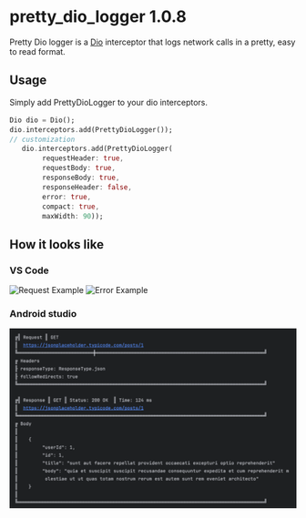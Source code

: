 # pretty_dio_logger 1.0.8

Pretty Dio logger is a [Dio](https://pub.dev/packages/dio) interceptor that logs network calls in a pretty, easy to read format.
## Usage
Simply add PrettyDioLogger to your dio interceptors.
```Dart
Dio dio = Dio();
dio.interceptors.add(PrettyDioLogger());
// customization 
   dio.interceptors.add(PrettyDioLogger(
        requestHeader: true,
        requestBody: true,
        responseBody: true,
        responseHeader: false,
        error: true,
        compact: true,
        maxWidth: 90));
```

## How it looks like
### VS Code
![Request Example](https://github.com/Milad-Akarie/pretty_dio_logger/blob/master/images/request_log_vscode.png?raw=true "Request Example")
![Error Example](https://github.com/Milad-Akarie/pretty_dio_logger/blob/master/images/error_log_vscode.png?raw=true "Error Example")

### Android studio
 ![Response Example](https://github.com/Milad-Akarie/pretty_dio_logger/blob/master/images/response_log_android_studio.png?raw=true "Response Example")
